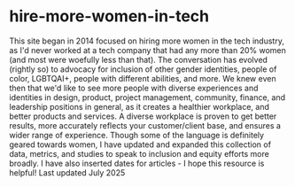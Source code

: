 # hire-more-women-in-tech
This site began in 2014 focused on hiring more women in the tech industry, as I'd never worked at a tech company that had any more than 20% women (and most were woefully less than that). The conversation has evolved (rightly so) to advocacy for inclusion of other gender identities, people of color, LGBTQAI+, people with different abilities, and more. We knew even then that we'd like to see more people with diverse experiences and identities in design, product, project management, community, finance, and leadership positions in general, as it creates a healthier workplace, and better products and services. A diverse workplace is proven to get better results, more accurately reflects your customer/client base, and ensures a wider range of experience. Though some of the language is definitely geared towards women, I have updated and expanded this collection of data, metrics, and studies to speak to inclusion and equity efforts more broadly. I have also inserted dates for articles - I hope this resource is helpful! Last updated July 2025
